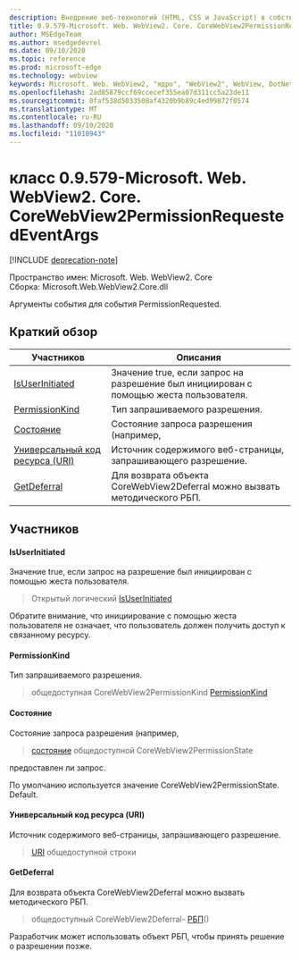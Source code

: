 ```yaml
---
description: Внедрение веб-технологий (HTML, CSS и JavaScript) в собственные приложения с помощью элемента управления Microsoft Edge WebView2
title: 0.9.579-Microsoft. Web. WebView2. Core. CoreWebView2PermissionRequestedEventArgs
author: MSEdgeTeam
ms.author: msedgedevrel
ms.date: 09/10/2020
ms.topic: reference
ms.prod: microsoft-edge
ms.technology: webview
keywords: Microsoft. Web. WebView2, "ядро", "WebView2", WebView, DotNet, WPF, WinForms, App, EDGE, CoreWebView2, CoreWebView2Controller, браузерный элемент управления, EDGE HTML, Microsoft. Web. WebView2
ms.openlocfilehash: 2ad85879ccf69ccecef355ea07d311cc5a23de11
ms.sourcegitcommit: 0faf538d5033508af4320b9b89c4ed99872f0574
ms.translationtype: MT
ms.contentlocale: ru-RU
ms.lasthandoff: 09/10/2020
ms.locfileid: "11010943"
---
```

# класс 0.9.579-Microsoft. Web. WebView2. Core. CoreWebView2PermissionRequestedEventArgs 

[!INCLUDE [deprecation-note](../../includes/deprecation-note.md)]

Пространство имен: Microsoft. Web. WebView2. Core \
Сборка: Microsoft.Web.WebView2.Core.dll

Аргументы события для события PermissionRequested.

## Краткий обзор

 Участников                        | Описания
--------------------------------|---------------------------------------------
[IsUserInitiated](#isuserinitiated) | Значение true, если запрос на разрешение был инициирован с помощью жеста пользователя.
[PermissionKind](#permissionkind) | Тип запрашиваемого разрешения.
[Состояние](#state) | Состояние запроса разрешения (например,
[Универсальный код ресурса (URI)](#uri) | Источник содержимого веб-страницы, запрашивающего разрешение.
[GetDeferral](#getdeferral) | Для возврата объекта CoreWebView2Deferral можно вызвать методического РБП.

## Участников

#### IsUserInitiated 

Значение true, если запрос на разрешение был инициирован с помощью жеста пользователя.

> Открытый логический [IsUserInitiated](#isuserinitiated)

Обратите внимание, что инициирование с помощью жеста пользователя не означает, что пользователь должен получить доступ к связанному ресурсу.

#### PermissionKind 

Тип запрашиваемого разрешения.

> общедоступная CoreWebView2PermissionKind [PermissionKind](#permissionkind)

#### Состояние 

Состояние запроса разрешения (например,

> [состояние](#state) общедоступной CoreWebView2PermissionState

предоставлен ли запрос.

По умолчанию используется значение CoreWebView2PermissionState. Default.

#### Универсальный код ресурса (URI) 

Источник содержимого веб-страницы, запрашивающего разрешение.

> [URI](#uri) общедоступной строки

#### GetDeferral 

Для возврата объекта CoreWebView2Deferral можно вызвать методического РБП.

> общедоступный CoreWebView2Deferral- [РБП](#getdeferral)()

Разработчик может использовать объект РБП, чтобы принять решение о разрешении позже.

